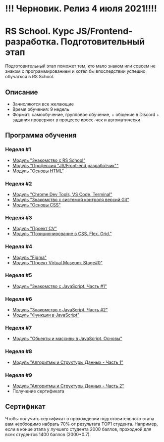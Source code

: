 # !!! Черновик. Релиз 4 июля 2021!!!!
# RS School. Курс JS/Frontend-разработка. Подготовительный этап
Подготовительный этап поможет тем, кто мало знаком или совсем не знаком с программированием и хотел бы впоследствии успешно обучаться в RS School.  
## Описание 
- Зачисляются все желающие
- Время обучения: 9 недель
- Формат: самообучение, групповое обучение, + общение в Discord + задания проверяют в процессе кросс-чек и автоматически

## Программа обучения
### Неделя #1
- [Модуль "Знакомство с RS School"](modules/rs-school-intro/)
- [Модуль "Профессия \"JS/Front-end разработчик\""](modules/js-fe-developer/)
- [Модуль "Основы HTML"](modules/html-basics/README.md)

### Неделя #2
- [Модуль "Chrome Dev Tools, VS Code, Terminal"](modules/basic-tools/)
- [Модуль "Знакомство с системой контроля версий Git"](modules/git/)
- [Модуль "Основы CSS"](modules/css-basics/)

### Неделя #3
- [Модуль "Проект CV"](modules/project-cv)
- [Модуль "Позиционирование в CSS. Flex. Grid."](modules/css-postioning)

### Неделя #4
- [Модуль "Figma"](modules/figma)
- [Модуль "Проект Virtual Museum. Stage#0"](modules/project-virtual-museum)

### Неделя #5
- [Модуль "Знакомство с JavaScript. Часть #1"](modules/js-basics-part-1/)

### Неделя #6
- [Модуль "Знакомство с JavaScript. Часть #2"](modules/js-basics-part-2/)
- [Модуль "Функции в JavaScript"](modules/js-functions/)

### Неделя #7
- [Модуль "Обьекты и массивы в JavaScript. Основы"](modules/objects-and-arrays/)

### Неделя #8
- [Модуль "Алгоритмы и Структуры Данных - Часть 1"](modules/data-structures-part-1/README.md)

### Неделя #9
- [Модуль "Алгоритмы и Структуры Данных - Часть 2"](modules/data-structures-part-2/README.md)
- Получение сертификата 

## Сертификат 
Чтобы получить сертификат о прохождении подготовительного этапа вам необходимо набрать 70% от результата TOP1 студента. Например, если в конце этапа у лучшего студента 2000 баллов, проходной для всех студентов 1400 баллов (2000*0.7).
